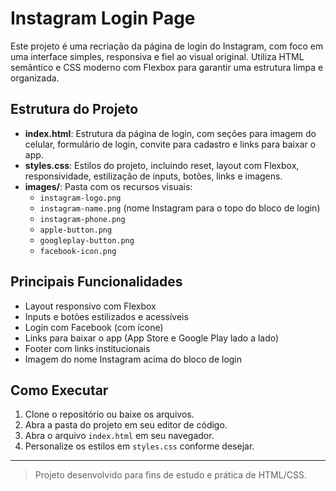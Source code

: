 # Instagram Login Page

Este projeto é uma recriação da página de login do Instagram, com foco em uma interface simples, responsiva e fiel ao visual original. Utiliza HTML semântico e CSS moderno com Flexbox para garantir uma estrutura limpa e organizada.

## Estrutura do Projeto

- **index.html**: Estrutura da página de login, com seções para imagem do celular, formulário de login, convite para cadastro e links para baixar o app.
- **styles.css**: Estilos do projeto, incluindo reset, layout com Flexbox, responsividade, estilização de inputs, botões, links e imagens.
- **images/**: Pasta com os recursos visuais:
  - `instagram-logo.png`
  - `instagram-name.png` (nome Instagram para o topo do bloco de login)
  - `instagram-phone.png`
  - `apple-button.png`
  - `googleplay-button.png`
  - `facebook-icon.png`

## Principais Funcionalidades

- Layout responsivo com Flexbox
- Inputs e botões estilizados e acessíveis
- Login com Facebook (com ícone)
- Links para baixar o app (App Store e Google Play lado a lado)
- Footer com links institucionais
- Imagem do nome Instagram acima do bloco de login

## Como Executar

1. Clone o repositório ou baixe os arquivos.
2. Abra a pasta do projeto em seu editor de código.
3. Abra o arquivo `index.html` em seu navegador.
4. Personalize os estilos em `styles.css` conforme desejar.

---

> Projeto desenvolvido para fins de estudo e prática de HTML/CSS.
